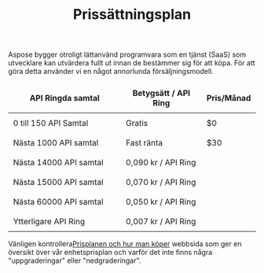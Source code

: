 ﻿---
title: Prissättningsplan
second_title: Aspose.Cells Cloud Documen
type: docs
url: /sv/pricing-plan/
description: Aspose.Cells Molnet stöder Excel för att skapa, konvertera, sammanfoga, dela, skydda, hantera interna objekt och så vidare.
weight: 70
kwords: Excel, Office Moln, REST API, Kalkylblad, PDF, CSV, Json, Prisnedsättning, Prisplan
---
Aspose bygger otroligt lättanvänd programvara som en tjänst (SaaS) som utvecklare kan utvärdera fullt ut innan de bestämmer sig för att köpa. För att göra detta använder vi en något annorlunda försäljningsmodell.

<table style="font-size: 16px; width: 100%; border-collapse: collapse;">
    <thead>
        <tr>
            <th style="border: none;width:50%; padding: 10px;">API Ringda samtal</th>
            <th style="border: none;width:35%; padding: 10px;">Betygsätt / API Ring</th>
            <th style="border: none; width:29%;padding: 10px;">Pris/Månad</th>
        </tr>
    </thead>
    <tbody>
        <tr>
            <td style="border: none; padding: 10px;">0 till 150 API Samtal</td>
            <td style="border: none; padding: 10px;">Gratis</td>
            <td style="border: none; padding: 10px;">$0</td>
        </tr>
        <tr>
            <td style="border: none; padding: 10px;">Nästa 1000 API samtal</td>
            <td style="border: none; padding: 10px;">Fast ränta</td>
            <td style="border: none; padding: 10px;">$30</td>
        </tr>
        <tr>
            <td style="border: none; padding: 10px;">Nästa 14000 API samtal</td>
            <td style="border: none; padding: 10px;">0,090 kr / API Ring</td>
            <td style="border: none; padding: 10px;"></td>
        </tr>
        <tr>
            <td style="border: none; padding: 10px;">Nästa 15000 API samtal</td>
            <td style="border: none; padding: 10px;">0,070 kr / API Ring</td>
            <td style="border: none; padding: 10px;"></td>
        </tr>
        <tr>
            <td style="border: none; padding: 10px;">Nästa 60000 API samtal</td>
            <td style="border: none; padding: 10px;">0,050 kr / API Ring</td>
            <td style="border: none; padding: 10px;"></td>
        </tr>
        <tr>
            <td style="border: none; padding: 10px;">Ytterligare API Ring</td>
            <td style="border: none; padding: 10px;">0,007 kr / API Ring</td>
            <td style="border: none; padding: 10px;"></td>
        </tr>
    </tbody>
</table>


 Vänligen kontrollera[Prisplanen och hur man köper](https://purchase.aspose.cloud/buy) webbsida som ger en översikt över vår enhetsprisplan och varför det inte finns några "uppgraderingar" eller "nedgraderingar".
